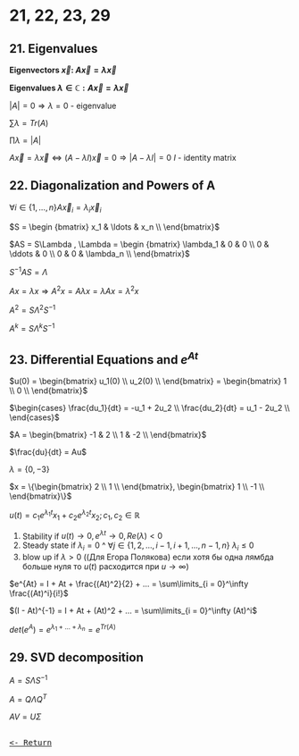 # 21, 22, 23, 29

## 21. Eigenvalues

**Eigenvectors $\vec x :$ $A\vec x = \lambda \vec x$**

**Eigenvalues $\lambda \in \mathbb C: A\vec x = \lambda \vec x$**

$|A| = 0 ⇒ \lambda = 0$ - eigenvalue

$\sum \lambda = Tr(A)$

$\prod \lambda = |A|$

$A\vec x = \lambda \vec x \iff (A - \lambda I)\vec x = 0 ⇒ |A - \lambda I| = 0$
$I$ - identity matrix

## 22. Diagonalization and Powers of A

$\forall i \in \{1,…,n\} A\vec x_i = \lambda_i \vec x_i$

$S = \begin {bmatrix} x_1 & \ldots & x_n \\ \end{bmatrix}$

$AS = S\Lambda , \Lambda = \begin {bmatrix} \lambda_1 & 0 & 0 \\ 0 & \ddots & 0 \\ 0 & 0 & \lambda_n \\ \end{bmatrix}$

$S^{-1}AS = \Lambda$

$Ax = \lambda x ⇒ A^2 x = A\lambda x = \lambda Ax = \lambda^2 x$

$A^2 = S \Lambda^2 S^{-1}$

$A^k = S\Lambda^k S^{-1}$

## 23. Differential Equations and $e^{At}$

$u(0) = \begin{bmatrix} u_1(0) \\ u_2(0) \\ \end{bmatrix} = \begin{bmatrix} 1 \\ 0 \\ \end{bmatrix}$

$\begin{cases} \frac{du_1}{dt} = -u_1 + 2u_2 \\ \frac{du_2}{dt} = u_1 - 2u_2 \\ \end{cases}$

$A = \begin{bmatrix} -1 & 2 \\ 1 & -2 \\ \end{bmatrix}$

$\frac{du}{dt} = Au$

$\lambda = \{0, - 3\}$

$x = \{\begin{bmatrix} 2 \\ 1 \\ \end{bmatrix}, \begin{bmatrix} 1 \\ -1 \\ \end{bmatrix}\}$

$u(t) = c_1 e^{\lambda_1 t} x_1 + c_2 e^{\lambda_2 t} x_2; c_1,c_2 \in \mathbb R$

1. Stability if $u(t) \to 0 ,e^{\lambda t} \to 0 ,Re(\lambda) < 0$
2. Steady state if $\lambda_i = 0$  ^ $\forall j \in \{1,2,...,i-1,i+1,...,n-1,n\}$  $\lambda_i \leq 0$
3. blow up if $\lambda > 0$ ((Для Егора Полякова) если хотя бы одна лямбда больше нуля то $u(t)$ расходится при $u \to \infty$)

$e^{At} = I + At + \frac{(At)^2}{2} + … = \sum\limits_{i = 0}^\infty \frac{(At)^i}{i!}$

$(I - At)^{-1} = I + At + (At)^2 + … = \sum\limits_{i = 0}^\infty (At)^i$

$det(e^A) = e^{\lambda_1 + … + \lambda_n} = e^{Tr(A)}$

## 29. SVD decomposition

$A = S\Lambda S^{-1}$

$A = Q\Lambda Q^T$

$AV = U\Sigma$

[<kbd><br><- Return<br></kbd>](MIT.md)
